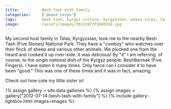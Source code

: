 ```yaml
---
title:			Besh Tash with Family
categories:		['peace corps']
tags:			besh tash, kyrgyz culture, kyrgyzstan, peace corps, talas
image:			/assets/images/2012/07/P1040318.jpg
---
```


My second host family in Talas, Kyrgyzstan, took me to the nearby Besh Tash (Five Stones) National Park. They have a "cowboy" who watches over their flock of sheep and various other animals. We plucked one from the heard and cooked it up river-side. It was delicious! By "it" I am referring  of course, to the single national dish of the Kyrgyz people: BeshBarmak (Five Fingers). I have eaten it many times. Only twice can I consider it to have been "good." This was one of these times and it was in fact, amazing.

Check out how cute my little sister is!

{% assign gallery = site.data.galleries %}
{% assign images = gallery["2012-07-14-besh-tash-with-family"] %}
{% include gallery-lightbox.html images=images %}
